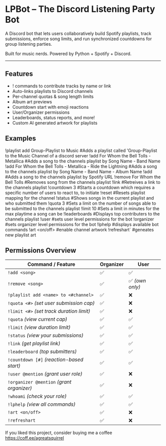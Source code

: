 #  LPBot – The Discord Listening Party Bot
A Discord bot that lets users collaboratively build Spotify playlists, track submissions, enforce song limits, and run synchronized countdowns for group listening parties.

Built for music nerds. Powered by Python + Spotify + Discord.

---

##  Features

- ! commands to contribute tracks by name or link
- Auto-links playlists to Discord channels
- Per-channel quotas & song length limits
- Album art previews
- Countdown start with emoji reactions
- User/Organizer permissions
- Leaderboards, status reports, and more!
- Custom AI generated artwork for playlists


## Examples

!playlist add Group-Playlist to Music                            #Adds a playlist called 'Group-Playlist to the Music Channel of a discord server 
!add For Whom the Bell Tolls - Metallica                         #Adds a song to the channels playlist by Song Name - Band Name
!add For Whom the Bell Tolls - Metallica - Ride the Lightning    #Adds a song to the channels playlist by Song Name - Band Name - Album Name
!add <spotify track URL>                                         #Adds a song to the channels playlist by Spotify URL
!remove For Whom the Bell Tolls                                  #Removes song from the channels playlist
!link                                                            #Retreives a link to the channels playlist
!countdown 3                                                     #Starts a countdown which requires a specific number of users to react to, to initiate
!reset                                                           #Resets playlist mapping for the channel
!status                                                          #Shows songs in the current playlist and who submitted them
!quota 3                                                         #Sets a limit on the number of songs able to be submitted to the channels playlist
!limit 10                                                        #Sets a limit in minutes for the max playtime a song can be
!leaderboards                                                    #Displays top contributers to the channels playlist
!user                                                            #sets user level permissions for the bot
!organizer                                                       #sets organizer level permissions for the bot
!lphelp                                                          #displays available bot commands 
!art <on/off>                                                    #enable channel artwork
!refreshart`                                                     #geneates new playlist art

##  Permissions Overview

| Command / Feature                          | Organizer     | User       |
|--------------------------------------------|---------------|------------|
| `!add <song>`                              | ✅            | ✅        |
| `!remove <song>`                           | ✅            | ✅ *(own only)* |
| `!playlist add <name> to <#channel>`       | ✅            | ❌        |
| `!quota <#>` *(set user submission cap)*   | ✅            | ❌        |
| `!limit <#>` *(set track duration limit)*  | ✅            | ❌        |
| `!quota` *(view current cap)*              | ✅            | ✅        |
| `!limit` *(view duration limit)*           | ✅            | ✅        |
| `!status` *(view your submissions)*        | ✅            | ✅        |
| `!link` *(get playlist link)*              | ✅            | ✅        |
| `!leaderboard` *(top submitters)*          | ✅            | ✅        |
| `!countdown [#]` *(reaction-based start)*  | ✅            | ✅        |
| `!user @mention` *(grant user role)*       | ✅            | ❌        |
| `!organizer @mention` *(grant organizer)*  | ✅            | ❌        |
| `!whoami` *(check your role)*              | ✅            | ✅        |
| `!lphelp` *(view all commands)*            | ✅            | ✅        |
| `!art <on/off>`                            | ✅            | ❌        |
| `!refreshart`                              | ✅            | ❌        |

If you liked this project, consider buying me a coffee
https://coff.ee/agreatsquirrel
